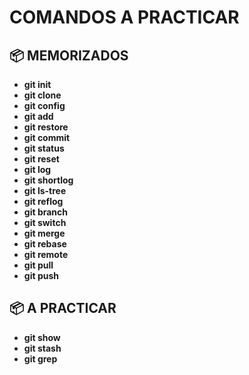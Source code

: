 # COMANDOS A PRACTICAR

## 📦 MEMORIZADOS
- **git init**
- **git clone**
- **git config**
- **git add**
- **git restore**
- **git commit**
- **git status**
- **git reset**
- **git log**
- **git shortlog**
- **git ls-tree**
- **git reflog**
- **git branch**
- **git switch**
- **git merge**
- **git rebase**
- **git remote**
- **git pull**
- **git push**

## 📦 A PRACTICAR
- **git show**
- **git stash**
- **git grep**